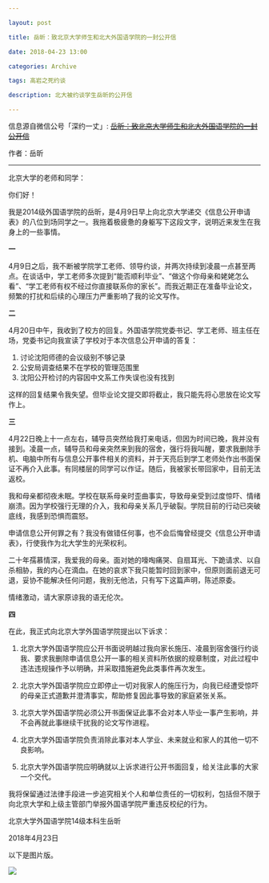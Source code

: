```yaml
---

layout: post

title: 岳昕：致北京大学师生和北大外国语学院的一封公开信

date: 2018-04-23 13:00

categories: Archive

tags: 高岩之死约谈

description: 北大被约谈学生岳昕的公开信

---
```


信息源自微信公号「深约一丈」: ~~[岳昕：致北京大学师生和北大外国语学院的一封公开信](https://mp.weixin.qq.com/s/-1eFn78Do9cHshthbECInQ)~~

作者：岳昕

---

北京大学的老师和同学：

你们好！

我是2014级外国语学院的岳昕，是4月9日早上向北京大学递交《信息公开申请表》的八位到场同学之一。我拖着极疲惫的身躯写下这段文字，说明近来发生在我身上的一些事情。

**一**

4月9日之后，我不断被学院学工老师、领导约谈，并两次持续到凌晨一点甚至两点。在谈话中，学工老师多次提到“能否顺利毕业”、“做这个你母亲和姥姥怎么看”、“学工老师有权不经过你直接联系你的家长”。而我近期正在准备毕业论文，频繁的打扰和后续的心理压力严重影响了我的论文写作。
 
**二**

4月20日中午，我收到了校方的回复。外国语学院党委书记、学工老师、班主任在场，党委书记向我宣读了学校对于本次信息公开申请的答复：

1. 讨论沈阳师德的会议级别不够记录
2. 公安局调查结果不在学校的管理范围里
3. 沈阳公开检讨的内容因中文系工作失误也没有找到

这样的回复结果令我失望。但毕业论文提交即将截止，我只能先将心思放在论文写作上。

**三**

4月22日晚上十一点左右，辅导员突然给我打来电话，但因为时间已晚，我并没有接到。凌晨一点，辅导员和母亲突然来到我的宿舍，强行将我叫醒，要求我删除手机、电脑中所有与信息公开事件相关的资料，并于天亮后到学工老师处作出书面保证不再介入此事。有同楼层的同学可以作证。随后，我被家长带回家中，目前无法返校。

我和母亲都彻夜未眠。学校在联系母亲时歪曲事实，导致母亲受到过度惊吓、情绪崩溃。因为学校强行无理的介入，我和母亲关系几乎破裂。学院目前的行动已突破底线，我感到恐惧而震怒。

申请信息公开何罪之有？我没有做错任何事，也不会后悔曾经提交《信息公开申请表》，行使我作为北大学生的光荣权利。

二十年孺慕情深，我爱我的母亲。面对她的嚎啕痛哭、自扇耳光、下跪请求、以自杀相胁，我的内心在滴血。在她的哀求下我只能暂时回到家中，但原则面前退无可退，妥协不能解决任何问题，我别无他法，只有写下这篇声明，陈述原委。

情绪激动，请大家原谅我的语无伦次。
 
**四**

在此，我正式向北京大学外国语学院提出以下诉求：

1. 北京大学外国语学院应公开书面说明越过我向家长施压、凌晨到宿舍强行约谈我、要求我删除申请信息公开一事的相关资料所依据的规章制度，对此过程中违法违规操作予以明确，并采取措施避免此类事件再次发生。

2. 北京大学外国语学院应立即停止一切对我家人的施压行为，向我已经遭受惊吓的母亲正式道歉并澄清事实，帮助修复因此事导致的家庭紧张关系。

3. 北京大学外国语学院必须公开书面保证此事不会对本人毕业一事产生影响，并不会再就此事继续干扰我的论文写作进程。


4. 北京大学外国语学院负责消除此事对本人学业、未来就业和家人的其他一切不良影响。

5. 北京大学外国语学院应明确就以上诉求进行公开书面回复，给关注此事的大家一个交代。
 
我将保留通过法律手段进一步追究相关个人和单位责任的一切权利，包括但不限于向北京大学和上级主管部门举报外国语学院严重违反校纪的行为。

北京大学外国语学院14级本科生岳昕

2018年4月23日


以下是图片版。

![](https://i.imgur.com/wztm39U.jpg)